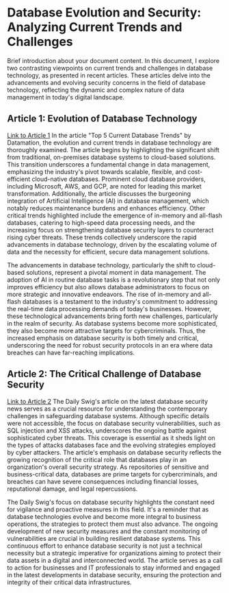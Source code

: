 # Database Evolution and Security: Analyzing Current Trends and Challenges
Brief introduction about your document content.
In this document, I explore two contrasting viewpoints on current trends 
and challenges in database technology, as presented in recent articles. 
These articles delve into the advancements and evolving security concerns 
in the field of database technology, reflecting the dynamic and complex 
nature of data management in today's digital landscape.

 ## Article 1: Evolution of Database Technology
 [Link to Article 1](https://www.datamation.com/cloud/current-database-trends/)
In the article "Top 5 Current Database Trends" by Datamation, the 
evolution and current trends in database technology are thoroughly 
examined. The article begins by highlighting the significant shift from 
traditional, on-premises database systems to cloud-based solutions. This 
transition underscores a fundamental change in data management, 
emphasizing the industry's pivot towards scalable, flexible, and 
cost-efficient cloud-native databases. Prominent cloud database providers, 
including Microsoft, AWS, and GCP, are noted for leading this market 
transformation. Additionally, the article discusses the burgeoning 
integration of Artificial Intelligence (AI) in database management, which 
notably reduces maintenance burdens and enhances efficiency. Other 
critical trends highlighted include the emergence of in-memory and 
all-flash databases, catering to high-speed data processing needs, and the 
increasing focus on strengthening database security layers to counteract 
rising cyber threats. These trends collectively underscore the rapid 
advancements in database technology, driven by the escalating volume of 
data and the necessity for efficient, secure data management solutions.

The advancements in database technology, particularly the shift to 
cloud-based solutions, represent a pivotal moment in data management. The 
adoption of AI in routine database tasks is a revolutionary step that not 
only improves efficiency but also allows database administrators to focus 
on more strategic and innovative endeavors. The rise of in-memory and 
all-flash databases is a testament to the industry's commitment to 
addressing the real-time data processing demands of today's businesses. 
However, these technological advancements bring forth new challenges, 
particularly in the realm of security. As database systems become more 
sophisticated, they also become more attractive targets for 
cybercriminals. Thus, the increased emphasis on database security is both 
timely and critical, underscoring the need for robust security protocols 
in an era where data breaches can have far-reaching implications.



## Article 2: The Critical Challenge of Database Security
[Link to Article 2](https://portswigger.net/daily-swig/database-security)
The Daily Swig's article on the latest database security news serves as a 
crucial resource for understanding the contemporary challenges in 
safeguarding database systems. Although specific details were not 
accessible, the focus on database security vulnerabilities, such as SQL 
injection and XSS attacks, underscores the ongoing battle against 
sophisticated cyber threats. This coverage is essential as it sheds light 
on the types of attacks databases face and the evolving strategies 
employed by cyber attackers. The article's emphasis on database security 
reflects the growing recognition of the critical role that databases play 
in an organization's overall security strategy. As repositories of 
sensitive and business-critical data, databases are prime targets for 
cybercriminals, and breaches can have severe consequences including 
financial losses, reputational damage, and legal repercussions.

The Daily Swig's focus on database security highlights the constant need 
for vigilance and proactive measures in this field. It's a reminder that 
as database technologies evolve and become more integral to business 
operations, the strategies to protect them must also advance. The ongoing 
development of new security measures and the constant monitoring of 
vulnerabilities are crucial in building resilient database systems. This 
continuous effort to enhance database security is not just a technical 
necessity but a strategic imperative for organizations aiming to protect 
their data assets in a digital and interconnected world. The article 
serves as a call to action for businesses and IT professionals to stay 
informed and engaged in the latest developments in database security, 
ensuring the protection and integrity of their critical data 
infrastructures.




